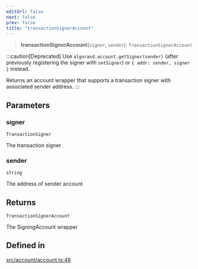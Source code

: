 ```yaml
---
editUrl: false
next: false
prev: false
title: "transactionSignerAccount"
---
```


> **transactionSignerAccount**(`signer`, `sender`): `TransactionSignerAccount`

:::caution[Deprecated]
Use `algorand.account.getSigner(sender)` (after previously registering the signer with `setSigner`) or `{ addr: sender, signer }` instead.

Returns an account wrapper that supports a transaction signer with associated sender address.
:::

## Parameters

### signer

`TransactionSigner`

The transaction signer

### sender

`string`

The address of sender account

## Returns

`TransactionSignerAccount`

The SigningAccount wrapper

## Defined in

[src/account/account.ts:48](https://github.com/algorandfoundation/algokit-utils-ts/blob/e57e96ab17213653e656688e8d7251c0107554cf/src/account/account.ts#L48)
